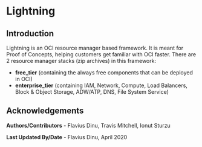 # Lightning

## Introduction
Lightning is an OCI resource manager based framework. It is meant for Proof of Concepts, helping customers get familiar with OCI faster.
There are 2 resource manager stacks (zip archives) in this framework: 
- **free_tier** (containing the always free components that can be deployed in OCI)
- **enterprise_tier** (containing IAM, Network, Compute, Load Balancers, Block & Object Storage, ADW/ATP, DNS, File System Service)

## Acknowledgements

**Authors/Contributors** - Flavius Dinu, Travis Mitchell, Ionut Sturzu

**Last Updated By/Date** - Flavius Dinu, April 2020